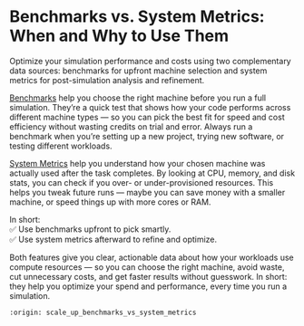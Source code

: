 # Benchmarks vs. System Metrics: When and Why to Use Them

Optimize your simulation performance and costs using two complementary data sources: benchmarks for upfront machine selection and system metrics for post-simulation analysis and refinement.

[Benchmarks](https://inductiva.ai/guides/scale-up/benchmark/index) help you choose the right machine before you run a full simulation. They’re a quick test that shows how your code performs across different machine types — so you can pick the best fit for speed and cost efficiency without wasting credits on trial and error. Always run a benchmark when you’re setting up a new project, trying new software, or testing different workloads.  

[System Metrics](system-metrics.md) help you understand how your chosen machine was actually used after the task completes. By looking at CPU, memory, and disk stats, you can check if you over- or under-provisioned resources. This helps you tweak future runs — maybe you can save money with a smaller machine, or speed things up with more cores or RAM.

In short:  
 ✅ Use benchmarks upfront to pick smartly.  
 ✅ Use system metrics afterward to refine and optimize.

Both features give you clear, actionable data about how your workloads use compute resources — so you can choose the right machine, avoid waste, cut unnecessary costs, and get faster results without guesswork. In short: they help you optimize your spend and performance, every time you run a simulation.

```{banner_small}
:origin: scale_up_benchmarks_vs_system_metrics
```